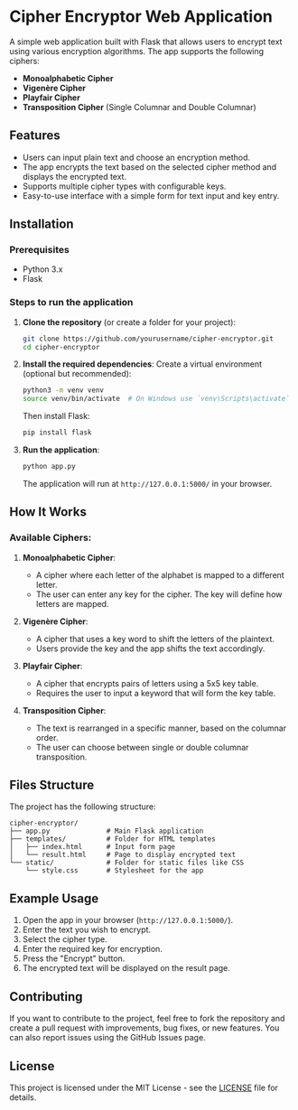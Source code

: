 
# Cipher Encryptor Web Application

A simple web application built with Flask that allows users to encrypt text using various encryption algorithms. The app supports the following ciphers:

- **Monoalphabetic Cipher**
- **Vigenère Cipher**
- **Playfair Cipher**
- **Transposition Cipher** (Single Columnar and Double Columnar)

## Features

- Users can input plain text and choose an encryption method.
- The app encrypts the text based on the selected cipher method and displays the encrypted text.
- Supports multiple cipher types with configurable keys.
- Easy-to-use interface with a simple form for text input and key entry.

## Installation

### Prerequisites

- Python 3.x
- Flask

### Steps to run the application

1. **Clone the repository** (or create a folder for your project):
   ```bash
   git clone https://github.com/yourusername/cipher-encryptor.git
   cd cipher-encryptor
   ```

2. **Install the required dependencies**:
   Create a virtual environment (optional but recommended):
   ```bash
   python3 -m venv venv
   source venv/bin/activate  # On Windows use `venv\Scripts\activate`
   ```

   Then install Flask:
   ```bash
   pip install flask
   ```

3. **Run the application**:
   ```bash
   python app.py
   ```

   The application will run at `http://127.0.0.1:5000/` in your browser.

## How It Works

### Available Ciphers:

1. **Monoalphabetic Cipher**:
   - A cipher where each letter of the alphabet is mapped to a different letter.
   - The user can enter any key for the cipher. The key will define how letters are mapped.

2. **Vigenère Cipher**:
   - A cipher that uses a key word to shift the letters of the plaintext.
   - Users provide the key and the app shifts the text accordingly.

3. **Playfair Cipher**:
   - A cipher that encrypts pairs of letters using a 5x5 key table.
   - Requires the user to input a keyword that will form the key table.

4. **Transposition Cipher**:
   - The text is rearranged in a specific manner, based on the columnar order.
   - The user can choose between single or double columnar transposition.

## Files Structure

The project has the following structure:

```
cipher-encryptor/
├── app.py              # Main Flask application
├── templates/          # Folder for HTML templates
│   ├── index.html      # Input form page
│   └── result.html     # Page to display encrypted text
└── static/             # Folder for static files like CSS
    └── style.css       # Stylesheet for the app
```

## Example Usage

1. Open the app in your browser (`http://127.0.0.1:5000/`).
2. Enter the text you wish to encrypt.
3. Select the cipher type.
4. Enter the required key for encryption.
5. Press the "Encrypt" button.
6. The encrypted text will be displayed on the result page.

## Contributing

If you want to contribute to the project, feel free to fork the repository and create a pull request with improvements, bug fixes, or new features. You can also report issues using the GitHub Issues page.

## License

This project is licensed under the MIT License - see the [LICENSE](LICENSE) file for details.
